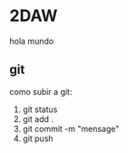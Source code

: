 # 2DAW
hola mundo


## git 

como subir a git: 

1. git status
2. git add .
3. git commit -m "mensage"
4. git push 